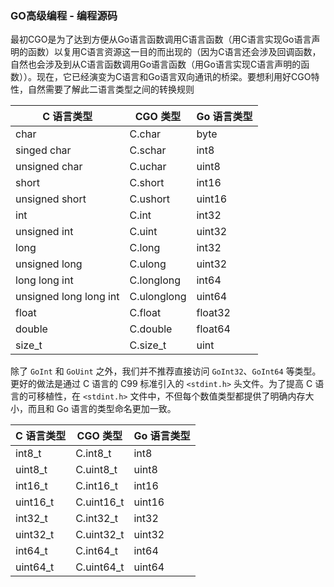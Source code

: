 ### GO高级编程 - 编程源码

最初CGO是为了达到⽅便从Go语⾔函数调⽤C语⾔函数（⽤C语⾔实现Go语⾔声明的函数）以复⽤C语⾔资源这⼀⽬的⽽出现的（因为C语⾔还会涉及回调函数，⾃然也会涉及到从C语⾔函数调⽤Go语⾔函数（⽤Go语⾔实现C语⾔声明的函数））。现在，它已经演变为C语⾔和Go语⾔双向通讯的桥梁。要想利⽤好CGO特性，⾃然需要了解此⼆语⾔类型之间的转换规则

| C 语言类型               | CGO 类型      | Go 语言类型 |
| --- | --- | --- |
| char                   | C.char      | byte |
| singed char            | C.schar     | int8 |
| unsigned char          | C.uchar     | uint8 |
| short                  | C.short     | int16 |
| unsigned short         | C.ushort     | uint16 |
| int                    | C.int       | int32 |
| unsigned int           | C.uint      | uint32 |
| long                   | C.long      | int32 |
| unsigned long          | C.ulong     | uint32 |
| long long int          | C.longlong  | int64 |
| unsigned long long int | C.ulonglong | uint64 |
| float                  | C.float     | float32 |
| double                 | C.double    | float64 |
| size_t                 | C.size_t    | uint |

除了 `GoInt` 和 `GoUint` 之外，我们并不推荐直接访问 `GoInt32`、`GoInt64` 等类型。更好的做法是通过 C 语言的 C99 标准引入的 `<stdint.h>` 头文件。为了提高 C 语言的可移植性，在 `<stdint.h>` 文件中，不但每个数值类型都提供了明确内存大小，而且和 Go 语言的类型命名更加一致。

| C 语言类型 | CGO 类型     | Go 语言类型 |
| --- | --- | --- |
| int8_t   | C.int8_t   | int8 |
| uint8_t  | C.uint8_t  | uint8 |
| int16_t  | C.int16_t  | int16 |
| uint16_t | C.uint16_t | uint16 |
| int32_t  | C.int32_t  | int32 |
| uint32_t | C.uint32_t | uint32 |
| int64_t  | C.int64_t  | int64 |
| uint64_t | C.uint64_t | uint64 |


